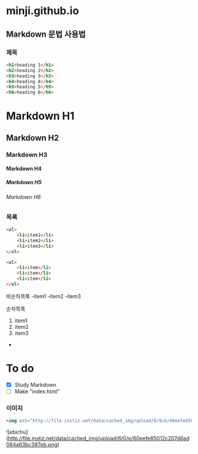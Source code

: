# minji.github.io


<!-- #하나는 h1 
두개는 h2  -->

## Markdown 문법 사용법

### 제목 

```html
<h1>heading 1</h1>
<h2>heading 2</h2>
<h3>heading 3</h3>
<h4>heading 4</h4>
<h5>heading 5</h5>
<h6>heading 6</h6>
```

<!-- (```) 뜻은 화면에 내가 코드를 어떻게 썼는지 웹에서 보이게 해주는 기능이다. -->

# Markdown H1
## Markdown H2
### Markdown H3
#### Markdown H4
##### Markdown H5
###### Markdown H6

### 목록

<!-- 
ul>li{item$}*3 
>은 자식요소
$은 순차적으로 숫자를 내려가게 해줌 
*은 몇개 곱하기  -->

```html 
<ul>
	<li>item1</li>
	<li>item2</li>
	<li>item3</li>
</ul>

<ol>
	<li>item</li>
	<li>item</li>
	<li>item</li>
</ol>
```

<!-- 비순차목록은 - 으로만 하면 된다.   -->
비순차목록
-item1
-item2
-item3

<!-- 순차목록은 1. 만 쓰면 된다.  -->
순차목록 
1. item1
1. item2
1. item3

-

# To do
- [x] Study Markdown
- [ ] Make "index.html"

<!-- [ ] 안에 x 를 넣으면 바로 체크박스가 생김  -->

### 이미지

```html
<img src="http://file.instiz.net/data/cached_img/upload/6/0/e/60eefe85012c207d6ad084a63bc387eb.png" alt="ebichu">
```

![ebichu] (http://file.instiz.net/data/cached_img/upload/6/0/e/60eefe85012c207d6ad084a63bc387eb.png)



